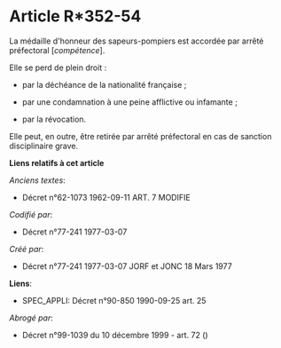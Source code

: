 # Article R*352-54

La médaille d'honneur des sapeurs-pompiers est accordée par arrêté préfectoral [*compétence*].

Elle se perd de plein droit :

- par la déchéance de la nationalité française ;

- par une condamnation à une peine afflictive ou infamante ;

- par la révocation.

Elle peut, en outre, être retirée par arrêté préfectoral en cas de sanction disciplinaire grave.

**Liens relatifs à cet article**

_Anciens textes_:

  - Décret n°62-1073 1962-09-11 ART. 7 MODIFIE

_Codifié par_:

  - Décret n°77-241 1977-03-07

_Créé par_:

  - Décret n°77-241 1977-03-07 JORF et JONC 18 Mars 1977

**Liens**:

  - SPEC_APPLI: Décret n°90-850 1990-09-25 art. 25

_Abrogé par_:

  - Décret n°99-1039 du 10 décembre 1999 - art. 72 ()
